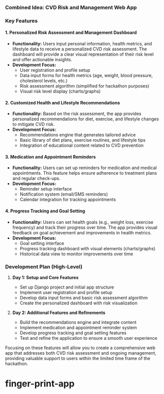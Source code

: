### Combined Idea: CVD Risk and Management Web App

### Key Features

#### 1. **Personalized Risk Assessment and Management Dashboard**
- **Functionality:** Users input personal information, health metrics, and lifestyle data to receive a personalized CVD risk assessment. The dashboard will provide a clear visual representation of their risk level and offer actionable insights.
- **Development Focus:** 
  - User registration and profile setup
  - Data input forms for health metrics (age, weight, blood pressure, cholesterol levels, etc.)
  - Risk assessment algorithm (simplified for hackathon purposes)
  - Visual risk level display (charts/graphs)

#### 2. **Customized Health and Lifestyle Recommendations**
- **Functionality:** Based on the risk assessment, the app provides personalized recommendations for diet, exercise, and lifestyle changes to mitigate CVD risk.
- **Development Focus:** 
  - Recommendations engine that generates tailored advice
  - Basic library of diet plans, exercise routines, and lifestyle tips
  - Integration of educational content related to CVD prevention

#### 3. **Medication and Appointment Reminders**
- **Functionality:** Users can set up reminders for medication and medical appointments. This feature helps ensure adherence to treatment plans and regular check-ups.
- **Development Focus:** 
  - Reminder setup interface
  - Notification system (email/SMS reminders)
  - Calendar integration for tracking appointments

#### 4. **Progress Tracking and Goal Setting**
- **Functionality:** Users can set health goals (e.g., weight loss, exercise frequency) and track their progress over time. The app provides visual feedback on goal achievement and improvements in health metrics.
- **Development Focus:** 
  - Goal setting interface
  - Progress tracking dashboard with visual elements (charts/graphs)
  - Historical data view to monitor improvements over time

### Development Plan (High-Level)

1. **Day 1: Setup and Core Features**
   - Set up Django project and initial app structure
   - Implement user registration and profile setup
   - Develop data input forms and basic risk assessment algorithm
   - Create the personalized dashboard with risk visualization

2. **Day 2: Additional Features and Refinements**
   - Build the recommendations engine and integrate content
   - Implement medication and appointment reminder system
   - Develop progress tracking and goal setting features
   - Test and refine the application to ensure a smooth user experience

Focusing on these features will allow you to create a comprehensive web app that addresses both CVD risk assessment and ongoing management, providing valuable support to users within the limited time frame of the hackathon.
# finger-print-app
